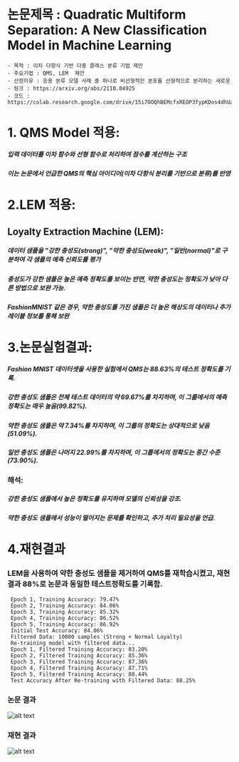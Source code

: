  # 논문제목 :  Quadratic Multiform Separation: A New Classification Model in Machine Learning
    - 목적 : 이차 다항식 기반 다중 클래스 분류 기법 제안
    - 주요기법 : QMS, LEM  제안 
    - 선정이유 : 응용 분류 모델 사례 중 하나로 비선형적인 분포를 선형적으로 분리하는 새로운  
    - 링크 : https://arxiv.org/abs/2110.04925
    - 코드 : https://colab.research.google.com/drive/15i7OOQhBEMcfxREOP3fypKDos4dhUa_F#scrollTo=dX5_2c87i1Vu

  
# 1. QMS Model 적용:
##### 입력 데이터를 이차 함수와 선형 함수로 처리하여 점수를 계산하는 구조 
##### 이는 논문에서 언급한 QMS의 핵심 아이디어(이차 다항식 분리를 기반으로 분류)를 반영 
 
# 2.LEM 적용:
## Loyalty Extraction Machine (LEM):  
##### 데이터 샘플을 "강한 충성도(strong)", "약한 충성도(weak)", "일반(normal)"로 구분하여 각 샘플의 예측 신뢰도를 평가
##### 충성도가 강한 샘플은 높은 예측 정확도를 보이는 반면, 약한 충성도는 정확도가 낮아 다른 방법으로 보완 가능.
##### FashionMNIST 같은 경우, 약한 충성도를 가진 샘플은 더 높은 해상도의 데이터나 추가 레이블 정보를 통해 보완 

# 3.논문실험결과:
##### Fashion MNIST 데이터셋을 사용한 실험에서 QMS는 88.63%의 테스트 정확도를 기록. 
##### 강한 충성도 샘플은 전체 테스트 데이터의 약 69.67%를 차지하며, 이 그룹에서의 예측 정확도는 매우 높음(99.82%).
##### 약한 충성도 샘플은 약 7.34%를 차지하며, 이 그룹의 정확도는 상대적으로 낮음(51.09%).
##### 일반 충성도 샘플은 나머지 22.99%를 차지하며, 이 그룹에서의 정확도는 중간 수준(73.90%).
### 해석:
##### 강한 충성도 샘플에서 높은 정확도를 유지하며 모델의 신뢰성을 강조.
##### 약한 충성도 샘플에서 성능이 떨어지는 문제를 확인하고, 추가 처리 필요성을 언급.

# 4.재현결과
### LEM을 사용하여 약한 충성도 샘플을 제거하여 QMS를 재학습시켰고, 재현결과 88%로 논문과 동일한 테스트정확도를 기록함.
```
 Epoch 1, Training Accuracy: 79.47%
 Epoch 2, Training Accuracy: 84.06%
 Epoch 3, Training Accuracy: 85.32%
 Epoch 4, Training Accuracy: 86.52%
 Epoch 5, Training Accuracy: 86.92%
 Initial Test Accuracy: 84.06%
 Filtered Data: 10000 samples (Strong + Normal Loyalty)
 Re-training model with filtered data...
 Epoch 1, Filtered Training Accuracy: 83.20%
 Epoch 2, Filtered Training Accuracy: 85.36%
 Epoch 3, Filtered Training Accuracy: 87.36%
 Epoch 4, Filtered Training Accuracy: 87.71%
 Epoch 5, Filtered Training Accuracy: 88.44%
 Test Accuracy After Re-training with Filtered Data: 88.25%
```
### 논문 결과

![alt text](qms_1.png)

### 재현 결과

![alt text](qms_2.png)
